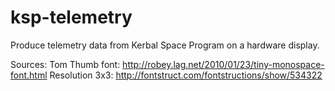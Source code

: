 ksp-telemetry
=============

Produce telemetry data from Kerbal Space Program on a hardware display.

Sources:
Tom Thumb font: http://robey.lag.net/2010/01/23/tiny-monospace-font.html
Resolution 3x3: http://fontstruct.com/fontstructions/show/534322
